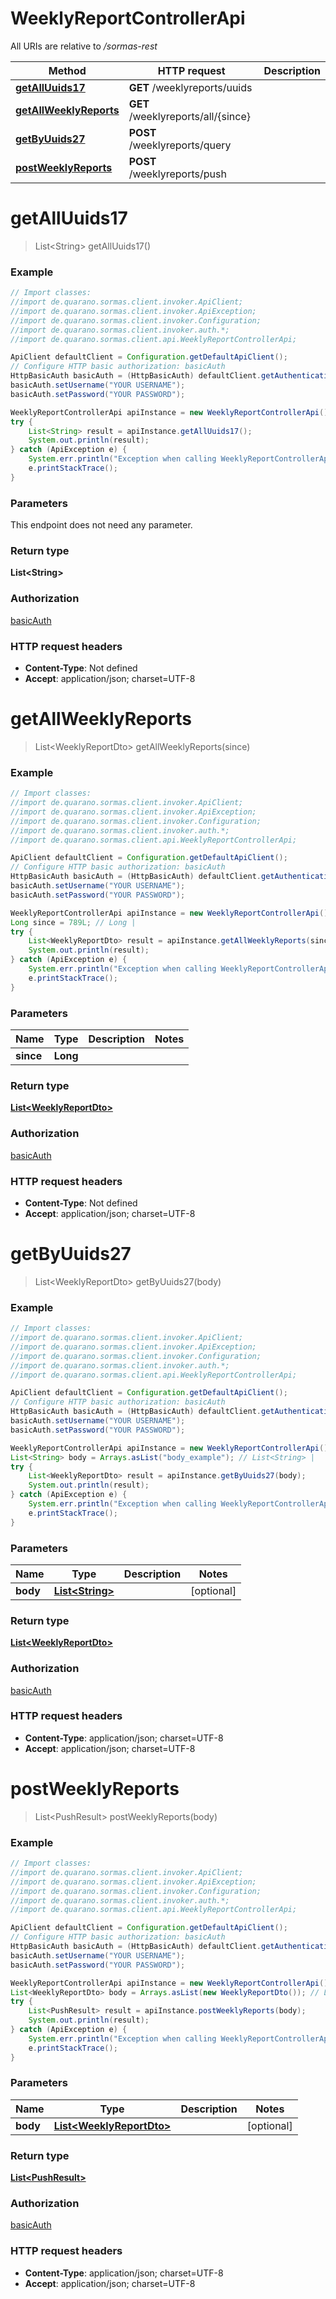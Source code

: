 # WeeklyReportControllerApi

All URIs are relative to */sormas-rest*

Method | HTTP request | Description
------------- | ------------- | -------------
[**getAllUuids17**](WeeklyReportControllerApi.md#getAllUuids17) | **GET** /weeklyreports/uuids | 
[**getAllWeeklyReports**](WeeklyReportControllerApi.md#getAllWeeklyReports) | **GET** /weeklyreports/all/{since} | 
[**getByUuids27**](WeeklyReportControllerApi.md#getByUuids27) | **POST** /weeklyreports/query | 
[**postWeeklyReports**](WeeklyReportControllerApi.md#postWeeklyReports) | **POST** /weeklyreports/push | 

<a name="getAllUuids17"></a>
# **getAllUuids17**
> List&lt;String&gt; getAllUuids17()



### Example
```java
// Import classes:
//import de.quarano.sormas.client.invoker.ApiClient;
//import de.quarano.sormas.client.invoker.ApiException;
//import de.quarano.sormas.client.invoker.Configuration;
//import de.quarano.sormas.client.invoker.auth.*;
//import de.quarano.sormas.client.api.WeeklyReportControllerApi;

ApiClient defaultClient = Configuration.getDefaultApiClient();
// Configure HTTP basic authorization: basicAuth
HttpBasicAuth basicAuth = (HttpBasicAuth) defaultClient.getAuthentication("basicAuth");
basicAuth.setUsername("YOUR USERNAME");
basicAuth.setPassword("YOUR PASSWORD");

WeeklyReportControllerApi apiInstance = new WeeklyReportControllerApi();
try {
    List<String> result = apiInstance.getAllUuids17();
    System.out.println(result);
} catch (ApiException e) {
    System.err.println("Exception when calling WeeklyReportControllerApi#getAllUuids17");
    e.printStackTrace();
}
```

### Parameters
This endpoint does not need any parameter.

### Return type

**List&lt;String&gt;**

### Authorization

[basicAuth](../README.md#basicAuth)

### HTTP request headers

 - **Content-Type**: Not defined
 - **Accept**: application/json; charset=UTF-8

<a name="getAllWeeklyReports"></a>
# **getAllWeeklyReports**
> List&lt;WeeklyReportDto&gt; getAllWeeklyReports(since)



### Example
```java
// Import classes:
//import de.quarano.sormas.client.invoker.ApiClient;
//import de.quarano.sormas.client.invoker.ApiException;
//import de.quarano.sormas.client.invoker.Configuration;
//import de.quarano.sormas.client.invoker.auth.*;
//import de.quarano.sormas.client.api.WeeklyReportControllerApi;

ApiClient defaultClient = Configuration.getDefaultApiClient();
// Configure HTTP basic authorization: basicAuth
HttpBasicAuth basicAuth = (HttpBasicAuth) defaultClient.getAuthentication("basicAuth");
basicAuth.setUsername("YOUR USERNAME");
basicAuth.setPassword("YOUR PASSWORD");

WeeklyReportControllerApi apiInstance = new WeeklyReportControllerApi();
Long since = 789L; // Long | 
try {
    List<WeeklyReportDto> result = apiInstance.getAllWeeklyReports(since);
    System.out.println(result);
} catch (ApiException e) {
    System.err.println("Exception when calling WeeklyReportControllerApi#getAllWeeklyReports");
    e.printStackTrace();
}
```

### Parameters

Name | Type | Description  | Notes
------------- | ------------- | ------------- | -------------
 **since** | **Long**|  |

### Return type

[**List&lt;WeeklyReportDto&gt;**](WeeklyReportDto.md)

### Authorization

[basicAuth](../README.md#basicAuth)

### HTTP request headers

 - **Content-Type**: Not defined
 - **Accept**: application/json; charset=UTF-8

<a name="getByUuids27"></a>
# **getByUuids27**
> List&lt;WeeklyReportDto&gt; getByUuids27(body)



### Example
```java
// Import classes:
//import de.quarano.sormas.client.invoker.ApiClient;
//import de.quarano.sormas.client.invoker.ApiException;
//import de.quarano.sormas.client.invoker.Configuration;
//import de.quarano.sormas.client.invoker.auth.*;
//import de.quarano.sormas.client.api.WeeklyReportControllerApi;

ApiClient defaultClient = Configuration.getDefaultApiClient();
// Configure HTTP basic authorization: basicAuth
HttpBasicAuth basicAuth = (HttpBasicAuth) defaultClient.getAuthentication("basicAuth");
basicAuth.setUsername("YOUR USERNAME");
basicAuth.setPassword("YOUR PASSWORD");

WeeklyReportControllerApi apiInstance = new WeeklyReportControllerApi();
List<String> body = Arrays.asList("body_example"); // List<String> | 
try {
    List<WeeklyReportDto> result = apiInstance.getByUuids27(body);
    System.out.println(result);
} catch (ApiException e) {
    System.err.println("Exception when calling WeeklyReportControllerApi#getByUuids27");
    e.printStackTrace();
}
```

### Parameters

Name | Type | Description  | Notes
------------- | ------------- | ------------- | -------------
 **body** | [**List&lt;String&gt;**](String.md)|  | [optional]

### Return type

[**List&lt;WeeklyReportDto&gt;**](WeeklyReportDto.md)

### Authorization

[basicAuth](../README.md#basicAuth)

### HTTP request headers

 - **Content-Type**: application/json; charset=UTF-8
 - **Accept**: application/json; charset=UTF-8

<a name="postWeeklyReports"></a>
# **postWeeklyReports**
> List&lt;PushResult&gt; postWeeklyReports(body)



### Example
```java
// Import classes:
//import de.quarano.sormas.client.invoker.ApiClient;
//import de.quarano.sormas.client.invoker.ApiException;
//import de.quarano.sormas.client.invoker.Configuration;
//import de.quarano.sormas.client.invoker.auth.*;
//import de.quarano.sormas.client.api.WeeklyReportControllerApi;

ApiClient defaultClient = Configuration.getDefaultApiClient();
// Configure HTTP basic authorization: basicAuth
HttpBasicAuth basicAuth = (HttpBasicAuth) defaultClient.getAuthentication("basicAuth");
basicAuth.setUsername("YOUR USERNAME");
basicAuth.setPassword("YOUR PASSWORD");

WeeklyReportControllerApi apiInstance = new WeeklyReportControllerApi();
List<WeeklyReportDto> body = Arrays.asList(new WeeklyReportDto()); // List<WeeklyReportDto> | 
try {
    List<PushResult> result = apiInstance.postWeeklyReports(body);
    System.out.println(result);
} catch (ApiException e) {
    System.err.println("Exception when calling WeeklyReportControllerApi#postWeeklyReports");
    e.printStackTrace();
}
```

### Parameters

Name | Type | Description  | Notes
------------- | ------------- | ------------- | -------------
 **body** | [**List&lt;WeeklyReportDto&gt;**](WeeklyReportDto.md)|  | [optional]

### Return type

[**List&lt;PushResult&gt;**](PushResult.md)

### Authorization

[basicAuth](../README.md#basicAuth)

### HTTP request headers

 - **Content-Type**: application/json; charset=UTF-8
 - **Accept**: application/json; charset=UTF-8

